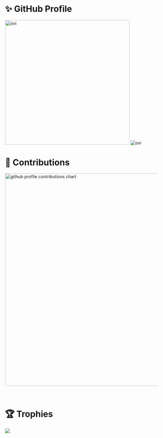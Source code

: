 # ✨ GitHub Profile

<!--
**Sakinom/Sakinom** is a ✨ _special_ ✨ repository because its `README.md` (this file) appears on your GitHub profile.

Here are some ideas to get you started:

- 🔭 I’m currently working on ...
- 🌱 I’m currently learning ...
- 👯 I’m looking to collaborate on ...
- 🤔 I’m looking for help with ...
- 💬 Ask me about ...
- 📫 How to reach me: ...
- 😄 Pronouns: ...
- ⚡ Fun fact: ...
-->

<img src="https://github-readme-stats-nine-theta-11.vercel.app/api?username=Sakinom&count_private=true&show_icons=true&locale=en&theme=shadow_blue" alt="ovi" width="410" />
<img src="https://github-readme-stats-nine-theta-11.vercel.app/api/top-langs?username=Sakinom&count_private=true&show_icons=true&locale=en&layout=compact&theme=shadow_blue" alt="ovi" />

# 💫 Contributions
<!-- Rainbow Contribution 3D Figure -->
<p align="left" >
  <picture>
    <source media="(prefers-color-scheme: dark)"  srcset="profile-3d-contrib/profile-night-rainbow.svg" width="700" />
    <source media="(prefers-color-scheme: light)" srcset="profile-3d-contrib/profile-season-animate.svg" width="700" />
    <img alt="github profile contributions chart"    src="https://raw.githubusercontent.com/username/username/output-3d-contrib/day.svg" />
  </picture>
</p>　

# 🏆 Trophies
<img src="https://github-profile-trophy.vercel.app/?username=Sakinom&theme=flat" />
